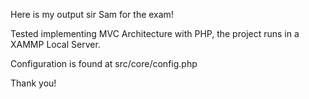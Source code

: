 Here is my output sir Sam for the exam!

Tested implementing MVC Architecture with PHP, the project runs in a XAMMP Local Server.

Configuration is found at src/core/config.php

Thank you!
